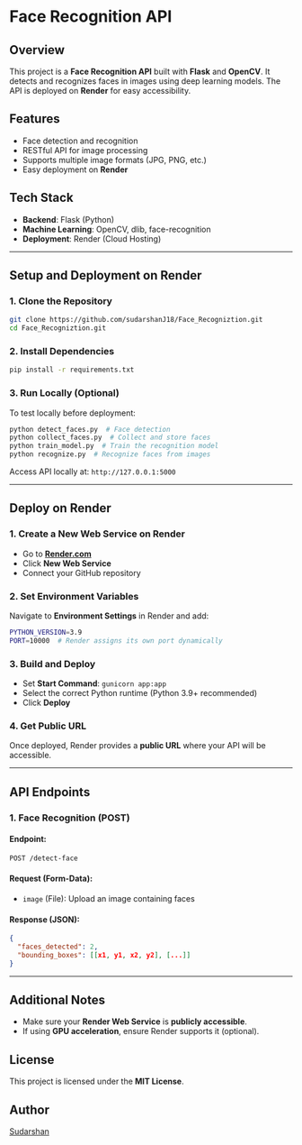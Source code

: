 # Face Recognition API

## Overview
This project is a **Face Recognition API** built with **Flask** and **OpenCV**. It detects and recognizes faces in images using deep learning models. The API is deployed on **Render** for easy accessibility.

## Features
- Face detection and recognition
- RESTful API for image processing
- Supports multiple image formats (JPG, PNG, etc.)
- Easy deployment on **Render**

## Tech Stack
- **Backend**: Flask (Python)
- **Machine Learning**: OpenCV, dlib, face-recognition
- **Deployment**: Render (Cloud Hosting)

---

## Setup and Deployment on Render

### 1. Clone the Repository
```sh
git clone https://github.com/sudarshanJ18/Face_Recogniztion.git
cd Face_Recogniztion.git
```

### 2. Install Dependencies
```sh
pip install -r requirements.txt
```

### 3. Run Locally (Optional)
To test locally before deployment:
```sh
python detect_faces.py  # Face detection
python collect_faces.py  # Collect and store faces
python train_model.py  # Train the recognition model
python recognize.py  # Recognize faces from images
```
Access API locally at: `http://127.0.0.1:5000`

---

## Deploy on Render

### 1. Create a New Web Service on Render
- Go to **[Render.com](https://render.com)**
- Click **New Web Service**
- Connect your GitHub repository

### 2. Set Environment Variables
Navigate to **Environment Settings** in Render and add:
```sh
PYTHON_VERSION=3.9
PORT=10000  # Render assigns its own port dynamically
```

### 3. Build and Deploy
- Set **Start Command**: `gunicorn app:app`
- Select the correct Python runtime (Python 3.9+ recommended)
- Click **Deploy**

### 4. Get Public URL
Once deployed, Render provides a **public URL** where your API will be accessible.

---

## API Endpoints

### 1. Face Recognition (POST)
#### Endpoint:
```sh
POST /detect-face
```
#### Request (Form-Data):
- `image` (File): Upload an image containing faces

#### Response (JSON):
```json
{
  "faces_detected": 2,
  "bounding_boxes": [[x1, y1, x2, y2], [...]]
}
```

---

## Additional Notes
- Make sure your **Render Web Service** is **publicly accessible**.
- If using **GPU acceleration**, ensure Render supports it (optional).

## License
This project is licensed under the **MIT License**.

## Author
[Sudarshan](https://github.com/sudarshanJ18)

